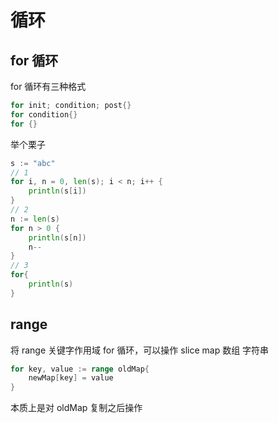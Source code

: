 # 循环

## for 循环

for 循环有三种格式

```go
for init; condition; post{}
for condition{}
for {}
```

举个栗子

```go
s := "abc"
// 1
for i, n = 0, len(s); i < n; i++ {
    println(s[i])
}
// 2
n := len(s)
for n > 0 {
    println(s[n])
    n--
}
// 3
for{
    println(s)
}
```

## range 

将 range 关键字作用域 for 循环，可以操作 slice map 数组 字符串

```go
for key, value := range oldMap{
    newMap[key] = value
}
```

本质上是对 oldMap 复制之后操作



